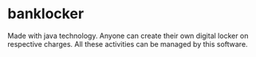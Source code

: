 # banklocker
 Made with java technology.
Anyone can create their own digital locker on 
respective charges.
All these activities can be managed by this software.
